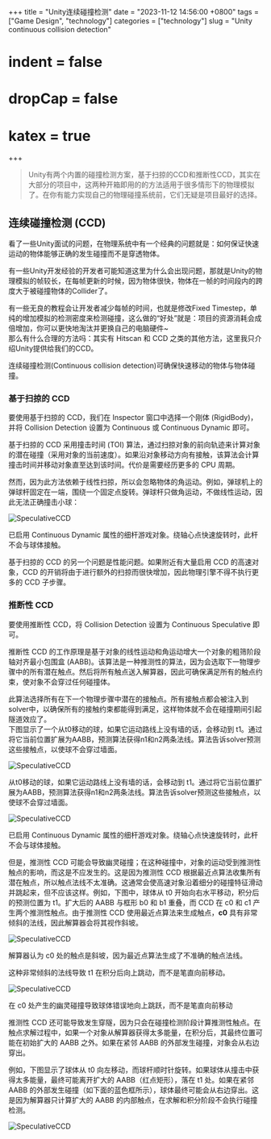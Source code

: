 +++
title = "Unity连续碰撞检测"
date = "2023-11-12 14:56:00 +0800"
tags = ["Game Design", "technology"]
categories = ["technology"]
slug = "Unity continuous collision detection"
# indent = false
# dropCap = false
# katex = true
+++


> Unity有两个内置的碰撞检测方案，基于扫掠的CCD和推断性CCD，其实在大部分的项目中，这两种开箱即用的的方法适用于很多情形下的物理模拟了。在你有能力实现自己的物理碰撞系统前，它们无疑是项目最好的选择。


## 连续碰撞检测 (CCD)

看了一些Unity面试的问题，在物理系统中有一个经典的问题就是：如何保证快速运动的物体能够正确的发生碰撞而不是穿透物体。  

有一些Unity开发经验的开发者可能知道这里为什么会出现问题，那就是Unity的物理模拟的帧较长，在每帧更新的时候，因为物体很快，物体在一帧的时间段内的跨度大于被碰撞物体的Collider了。

有一些无良的教程会让开发者减少每帧的时间，也就是修改Fixed Timestep，单纯的增加模拟的检测密度来检测碰撞，这么做的“好处”就是：项目的资源消耗会成倍增加，你可以更快地淘汰并更换自己的电脑硬件~  
那么有什么合理的方法吗：其实有 Hitscan 和 CCD 之类的其他方法，这里我只介绍Unity提供给我们的CCD。

连续碰撞检测(Continuous collision detection)可确保快速移动的物体与物体碰撞。


### 基于扫掠的 CCD
要使用基于扫掠的 CCD，我们在 Inspector 窗口中选择一个刚体 (RigidBody)，并将 Collision Detection 设置为 Continuous 或 Continuous Dynamic 即可。

基于扫掠的 CCD 采用撞击时间 (TOI) 算法，通过扫掠对象的前向轨迹来计算对象的潜在碰撞（采用对象的当前速度）。如果沿对象移动方向有接触，该算法会计算撞击时间并移动对象直至达到该时间。代价是需要经历更多的 CPU 周期。

然而，因为此方法依赖于线性扫掠，所以会忽略物体的角运动。例如，弹球机上的弹球杆固定在一端，围绕一个固定点旋转。弹球杆只做角运动，不做线性运动，因此无法正确撞击小球：  

![SpeculativeCCD](SpeculativeCCD1.gif)

已启用 Continuous Dynamic 属性的细杆游戏对象。绕轴心点快速旋转时，此杆不会与球体接触。

基于扫掠的 CCD 的另一个问题是性能问题。如果附近有大量启用 CCD 的高速对象，CCD 的开销将由于进行额外的扫掠而很快增加，因此物理引擎不得不执行更多的 CCD 子步骤。

### 推断性 CCD
要使用推断性 CCD，将 Collision Detection 设置为 Continuous Speculative 即可。

推断性 CCD 的工作原理是基于对象的线性运动和角运动增大一个对象的粗筛阶段轴对齐最小包围盒 (AABB)。该算法是一种推测性的算法，因为会选取下一物理步骤中的所有潜在触点。然后将所有触点送入解算器，因此可确保满足所有的触点约束，使对象不会穿过任何碰撞体。

此算法选择所有在下一个物理步骤中潜在的接触点。所有接触点都会被注入到solver中，以确保所有的接触约束都能得到满足，这样物体就不会在碰撞期间引起隧道效应了。  
下图显示了一个从t0移动的球，如果它运动路线上没有墙的话，会移动到 t1。通过将它当前位置扩展为AABB，预测算法获得n1和n2两条法线。算法告诉solver预测这些接触点，以使球不会穿过墙面。

![SpeculativeCCD](SpeculativeCCD2.png)



从t0移动的球，如果它运动路线上没有墙的话，会移动到 t1。通过将它当前位置扩展为AABB，预测算法获得n1和n2两条法线。算法告诉solver预测这些接触点，以使球不会穿过墙面。



![SpeculativeCCD](SpeculativeCCD3.gif)

已启用 Continuous Dynamic 属性的细杆游戏对象。绕轴心点快速旋转时，此杆不会与球体接触。


但是，推测性 CCD 可能会导致幽灵碰撞；在这种碰撞中，对象的运动受到推测性触点的影响，而这是不应发生的。这是因为推测性 CCD 根据最近点算法收集所有潜在触点，所以触点法线不太准确。这通常会使高速对象沿着细分的碰撞特征滑动并跳起来，但不应该这样。例如，下图中，球体从 t0 开始向右水平移动，积分后的预测位置为 t1。扩大后的 AABB 与框形 b0 和 b1 重叠，而 CCD 在 c0 和 c1 产生两个推测性触点。由于推测性 CCD 使用最近点算法来生成触点，__c0__ 具有非常倾斜的法线，因此解算器会将其视作斜坡。

![SpeculativeCCD](SpeculativeCCD4.png)

解算器认为 c0 处的触点是斜坡，因为最近点算法生成了不准确的触点法线。

这种非常倾斜的法线导致 t1 在积分后向上跳动，而不是笔直向前移动。



![SpeculativeCCD](SpeculativeCCD5.gif)

在 c0 处产生的幽灵碰撞导致球体错误地向上跳跃，而不是笔直向前移动


推测性 CCD 还可能导致发生穿隧，因为只会在碰撞检测阶段计算推测性触点。在触点求解过程中，如果一个对象从解算器获得太多能量，在积分后，其最终位置可能在初始扩大的 AABB 之外。如果在紧邻 AABB 的外部发生碰撞，对象会从右边穿出。

例如，下图显示了球体从 t0 向左移动，而球杆顺时针旋转。如果球体从撞击中获得太多能量，最终可能离开扩大的 AABB（红点矩形），落在 t1 处。如果在紧邻 AABB 的外部发生碰撞（如下面的蓝色框所示），球体最终可能会从右边穿出。这是因为解算器只计算扩大的 AABB 的内部触点，在求解和积分阶段不会执行碰撞检测。

![SpeculativeCCD](SpeculativeCCD6.png)

